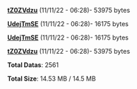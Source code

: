 [**tZ0ZVdzu**](/data/tZ0ZVdzu.txt) (11/11/22 - 06:28)- 53975 bytes

[**UdejTmSE**](/data/UdejTmSE.txt) (11/11/22 - 06:28)- 16175 bytes

[**UdejTmSE**](/data/UdejTmSE.txt) (11/11/22 - 06:28)- 16175 bytes

[**tZ0ZVdzu**](/data/tZ0ZVdzu.txt) (11/11/22 - 06:28)- 53975 bytes

**Total Datas**: 2561

**Total Size**: 14.53 MB / 14.5 MB